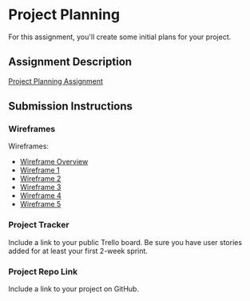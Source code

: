 # Project Planning
For this assignment, you'll create some initial plans for your project.

## Assignment Description
[Project Planning Assignment](https://education.launchcode.org/liftoff/modules/assignments/project-planning)

## Submission Instructions

### Wireframes

Wireframes: 
* [Wireframe Overview](https://xd.adobe.com/view/05da3e09-1611-4f02-9a6d-2160e5cd81d3-5089/)
* [Wireframe 1](https://xd.adobe.com/view/6ffb882c-6937-460d-9641-44d85eb7763c-3aa8/)
* [Wireframe 2](https://xd.adobe.com/view/efd867e3-b17b-4c61-aad6-7f0ab2f2579b-ba8b/)
* [Wireframe 3](https://xd.adobe.com/view/e052a3e5-7657-4d8a-893d-806bc1590b9f-b501/)
* [Wireframe 4](https://xd.adobe.com/view/ef18f121-beb5-4f92-9dcc-63bff86b46a6-ba4b/)
* [Wireframe 5](https://xd.adobe.com/view/753e19df-03e5-494d-9f43-409921667f1e-206d/)

### Project Tracker

Include a link to your public Trello board. Be sure you have user stories added for at least your first 2-week sprint.

### Project Repo Link

Include a link to your project on GitHub.
